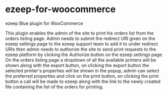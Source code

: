 # ezeep-for-woocommerce
ezeep Blue plugin for WooCommerce

This plugin enables the admin of the site to print his orders list from the orders listing page. Admin needs to submit the redirect URI given on the ezeep settings page to the ezeep support team to add it to under redirect URIs then admin needs to authorize the site to send print requests to the ezeep platform by clicking the Authorize button on the ezeep settings page.
On the orders listing page a dropdown of all the available printers will be shown along with the export button, on clicking the export button the selected printer's properties will be shown in the popup, admin can select the preferred properties and click on the print button, on clicking the print button a call will be made to ezeep along with the link to the newly created file containing the list of the orders for printing.
